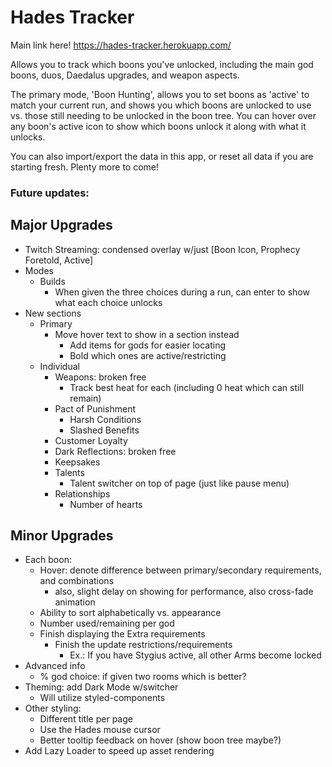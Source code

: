 # Hades Tracker

Main link here! https://hades-tracker.herokuapp.com/

Allows you to track which boons you've unlocked, including the main god boons, duos, Daedalus upgrades, and weapon aspects.

The primary mode, 'Boon Hunting', allows you to set boons as 'active' to match your current run, and shows you which boons are unlocked to use vs. those still needing to be unlocked in the boon tree. You can hover over any boon's active icon to show which boons unlock it along with what it unlocks.

You can also import/export the data in this app, or reset all data if you are starting fresh. Plenty more to come!

### Future updates:

## Major Upgrades

* Twitch Streaming: condensed overlay w/just [Boon Icon, Prophecy Foretold, Active]
* Modes
  * Builds
    * When given the three choices during a run, can enter to show what each choice unlocks
* New sections
  * Primary
    * Move hover text to show in a section instead
      * Add items for gods for easier locating
      * Bold which ones are active/restricting
  * Individual
    * Weapons: broken free
      * Track best heat for each (including 0 heat which can still remain)
    * Pact of Punishment
      * Harsh Conditions
      * Slashed Benefits
    * Customer Loyalty
    * Dark Reflections: broken free
    * Keepsakes
    * Talents
      * Talent switcher on top of page (just like pause menu)
    * Relationships
      * Number of hearts

## Minor Upgrades

* Each boon:
  * Hover: denote difference between primary/secondary requirements, and combinations
    * also, slight delay on showing for performance, also cross-fade animation
  * Ability to sort alphabetically vs. appearance
  * Number used/remaining per god
  * Finish displaying the Extra requirements
    * Finish the update restrictions/requirements
      * Ex.: If you have Stygius active, all other Arms become locked
* Advanced info
  * % god choice: if given two rooms which is better?
* Theming: add Dark Mode w/switcher
  * Will utilize styled-components
* Other styling:
  * Different title per page
  * Use the Hades mouse cursor
  * Better tooltip feedback on hover (show boon tree maybe?)
* Add Lazy Loader to speed up asset rendering
